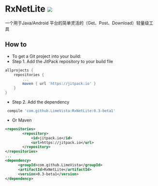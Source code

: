 # RxNetLite [![](https://jitpack.io/v/LimeVista/RxNetLite.svg)](https://jitpack.io/#LimeVista/RxNetLite)
一个用于Java/Android 平台的简单灵活的（Get、Post、Download）轻量级工具
## How to
* To get a Git project into your build:
* Step 1. Add the JitPack repository to your build file
```groovy
allprojects {
	repositories {
		...
		maven { url 'https://jitpack.io' }
	}
}
```

* Step 2. Add the dependency
```groovy
 compile 'com.github.LimeVista:RxNetLite:0.3-beta1'
```

* Or Maven
```xml
<repositories>
		<repository>
		    <id>jitpack.io</id>
		    <url>https://jitpack.io</url>
		</repository>
</repositories>
...
<dependency>
	  <groupId>com.github.LimeVista</groupId>
	  <artifactId>RxNetLite</artifactId>
	  <version>0.3-beta1</version>
</dependency>
```
